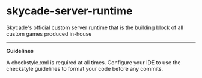 # skycade-server-runtime
Skycade's official custom server runtime that is the building block of all custom games produced in-house

-------


**Guidelines**

A checkstyle.xml is required at all times.
Configure your IDE to use the checkstyle guidelines to format your code before any commits.
